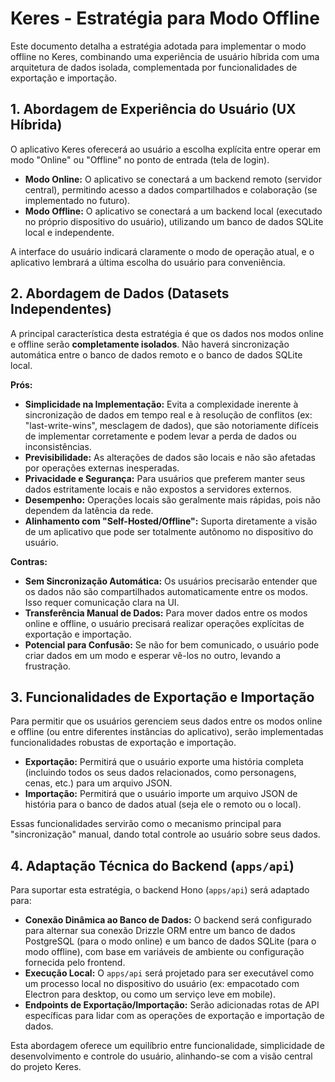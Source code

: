 
# Keres - Estratégia para Modo Offline

Este documento detalha a estratégia adotada para implementar o modo offline no Keres, combinando uma experiência de usuário híbrida com uma arquitetura de dados isolada, complementada por funcionalidades de exportação e importação.

## 1. Abordagem de Experiência do Usuário (UX Híbrida)

O aplicativo Keres oferecerá ao usuário a escolha explícita entre operar em modo "Online" ou "Offline" no ponto de entrada (tela de login).

*   **Modo Online:** O aplicativo se conectará a um backend remoto (servidor central), permitindo acesso a dados compartilhados e colaboração (se implementado no futuro).
*   **Modo Offline:** O aplicativo se conectará a um backend local (executado no próprio dispositivo do usuário), utilizando um banco de dados SQLite local e independente.

A interface do usuário indicará claramente o modo de operação atual, e o aplicativo lembrará a última escolha do usuário para conveniência.

## 2. Abordagem de Dados (Datasets Independentes)

A principal característica desta estratégia é que os dados nos modos online e offline serão **completamente isolados**. Não haverá sincronização automática entre o banco de dados remoto e o banco de dados SQLite local.

**Prós:**
*   **Simplicidade na Implementação:** Evita a complexidade inerente à sincronização de dados em tempo real e à resolução de conflitos (ex: "last-write-wins", mesclagem de dados), que são notoriamente difíceis de implementar corretamente e podem levar a perda de dados ou inconsistências.
*   **Previsibilidade:** As alterações de dados são locais e não são afetadas por operações externas inesperadas.
*   **Privacidade e Segurança:** Para usuários que preferem manter seus dados estritamente locais e não expostos a servidores externos.
*   **Desempenho:** Operações locais são geralmente mais rápidas, pois não dependem da latência da rede.
*   **Alinhamento com "Self-Hosted/Offline":** Suporta diretamente a visão de um aplicativo que pode ser totalmente autônomo no dispositivo do usuário.

**Contras:**
*   **Sem Sincronização Automática:** Os usuários precisarão entender que os dados não são compartilhados automaticamente entre os modos. Isso requer comunicação clara na UI.
*   **Transferência Manual de Dados:** Para mover dados entre os modos online e offline, o usuário precisará realizar operações explícitas de exportação e importação.
*   **Potencial para Confusão:** Se não for bem comunicado, o usuário pode criar dados em um modo e esperar vê-los no outro, levando a frustração.

## 3. Funcionalidades de Exportação e Importação

Para permitir que os usuários gerenciem seus dados entre os modos online e offline (ou entre diferentes instâncias do aplicativo), serão implementadas funcionalidades robustas de exportação e importação.

*   **Exportação:** Permitirá que o usuário exporte uma história completa (incluindo todos os seus dados relacionados, como personagens, cenas, etc.) para um arquivo JSON.
*   **Importação:** Permitirá que o usuário importe um arquivo JSON de história para o banco de dados atual (seja ele o remoto ou o local).

Essas funcionalidades servirão como o mecanismo principal para "sincronização" manual, dando total controle ao usuário sobre seus dados.

## 4. Adaptação Técnica do Backend (`apps/api`)

Para suportar esta estratégia, o backend Hono (`apps/api`) será adaptado para:

*   **Conexão Dinâmica ao Banco de Dados:** O backend será configurado para alternar sua conexão Drizzle ORM entre um banco de dados PostgreSQL (para o modo online) e um banco de dados SQLite (para o modo offline), com base em variáveis de ambiente ou configuração fornecida pelo frontend.
*   **Execução Local:** O `apps/api` será projetado para ser executável como um processo local no dispositivo do usuário (ex: empacotado com Electron para desktop, ou como um serviço leve em mobile).
*   **Endpoints de Exportação/Importação:** Serão adicionadas rotas de API específicas para lidar com as operações de exportação e importação de dados.

Esta abordagem oferece um equilíbrio entre funcionalidade, simplicidade de desenvolvimento e controle do usuário, alinhando-se com a visão central do projeto Keres.
